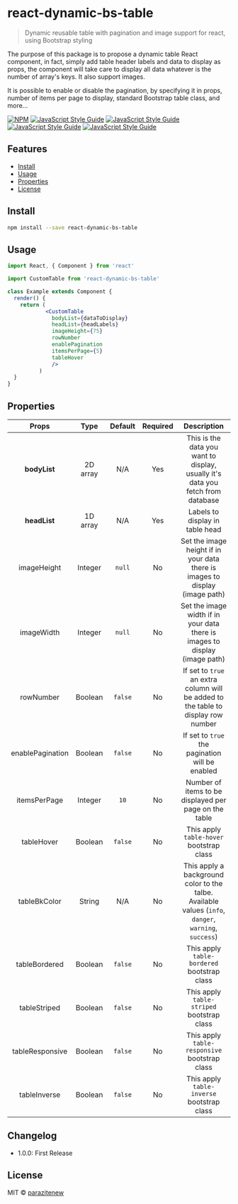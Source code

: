 # react-dynamic-bs-table

> Dynamic reusable table with pagination and image support for react, using Bootstrap styling 

The purpose of this package is to propose a dynamic table React component, in fact, simply add table header labels and data to display as props, the component will take care to display all data whatever is the number of array's keys. It also support images.

It is possible to enable or disable the pagination, by specifying it in props, number of items per page to display, standard Bootstrap table class, and more...


[![NPM](https://img.shields.io/npm/v/react-dynamic-bs-table.svg)](https://www.npmjs.com/package/react-dynamic-bs-table) [![JavaScript Style Guide](https://img.shields.io/badge/code_style-standard-brightgreen.svg)](https://standardjs.com)
 [![JavaScript Style Guide](https://img.shields.io/github/stars/parazitenew/react-dynamic-bs-table.svg)](https://github.com/parazitenew/react-dynamic-bs-table)
 [![JavaScript Style Guide](https://img.shields.io/github/issues/parazitenew/react-dynamic-bs-table.svg)](https://github.com/parazitenew/react-dynamic-bs-table)
 [![JavaScript Style Guide](https://img.shields.io/github/downloads/parazitenew/react-dynamic-bs-table/total.svg)](https://github.com/parazitenew/react-dynamic-bs-table)
 
## Features

- [Install](#install)
- [Usage](#usage)
- [Properties](#properties)
- [License](#license)

## Install

```bash
npm install --save react-dynamic-bs-table
```

## Usage

```jsx
import React, { Component } from 'react'

import CustomTable from 'react-dynamic-bs-table'

class Example extends Component {
  render() {
    return (
            <CustomTable
              bodyList={dataToDisplay}
              headList={headLabels}
              imageHeight={75}
              rowNumber
              enablePagination
              itemsPerPage={5}
              tableHover
              />
          )
  }
}
```
## Properties
| Props | Type | Default | Required | Description |
|:-----:|:----:|:-------:|:--------:|:-----------:|
| **bodyList** | 2D array | N/A | Yes | This is the data you want to display, usually it's data you fetch from database|
| **headList** | 1D array | N/A| Yes | Labels to display in table head |
| imageHeight| Integer| `null`| No | Set the image height if in your data there is images to display (image path) |
| imageWidth| Integer| `null`| No | Set the image width if in your data there is images to display (image path) |
| rowNumber | Boolean | `false` | No | If set to `true` an extra column will be added to the table to display row number |
| enablePagination | Boolean | `false` | No | If set to `true` the pagination will be enabled |
| itemsPerPage | Integer | `10` | No | Number of items to be displayed per page on the table |
| tableHover | Boolean | `false` | No | This apply `table-hover` bootstrap class |
| tableBkColor | String | N/A | No | This apply a background color to the talbe. Available values (`info`, `danger`, `warning`, `success`) |
| tableBordered | Boolean | `false` | No | This apply `table-bordered` bootstrap class |
| tableStriped | Boolean | `false` | No | This apply `table-striped` bootstrap class |
| tableResponsive | Boolean | `false` | No | This apply `table-responsive` bootstrap class |
| tableInverse | Boolean | `false` | No | This apply `table-inverse` bootstrap class |

## Changelog

- 1.0.0: First Release

## License

MIT © [parazitenew](https://github.com/parazitenew)
